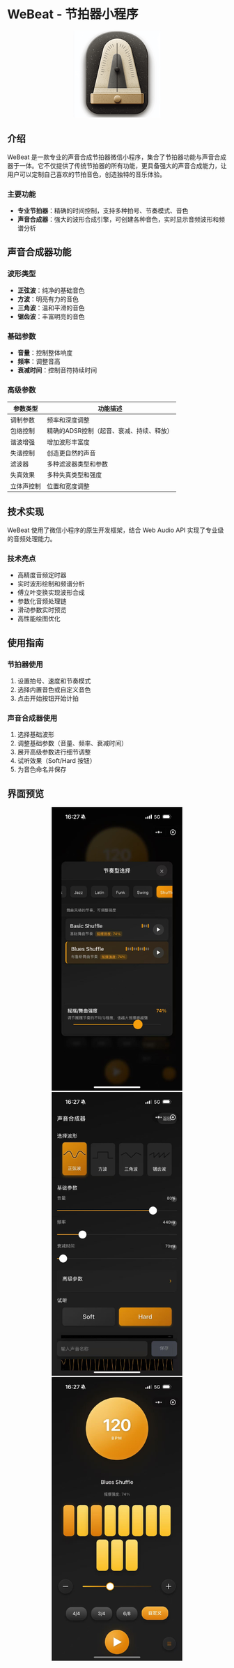 # WeBeat - 节拍器小程序

<div align="center">
  <img src="assets/images/app_logo.png" alt="WeBeat Logo" width="200">
</div>

## 介绍

WeBeat 是一款专业的声音合成节拍器微信小程序，集合了节拍器功能与声音合成器于一体。它不仅提供了传统节拍器的所有功能，更具备强大的声音合成能力，让用户可以定制自己喜欢的节拍音色，创造独特的音乐体验。

### 主要功能

- **专业节拍器**：精确的时间控制，支持多种拍号、节奏模式、音色
- **声音合成器**：强大的波形合成引擎，可创建各种音色，实时显示音频波形和频谱分析

## 声音合成器功能

### 波形类型
- **正弦波**：纯净的基础音色
- **方波**：明亮有力的音色
- **三角波**：温和平滑的音色
- **锯齿波**：丰富明亮的音色

### 基础参数
- **音量**：控制整体响度
- **频率**：调整音高
- **衰减时间**：控制音符持续时间

### 高级参数
| 参数类型 | 功能描述 |
|---------|---------|
| 调制参数 | 频率和深度调整 |
| 包络控制 | 精确的ADSR控制（起音、衰减、持续、释放）|
| 谐波增强 | 增加波形丰富度 |
| 失谐控制 | 创造更自然的声音 |
| 滤波器  | 多种滤波器类型和参数 |
| 失真效果 | 多种失真类型和强度 |
| 立体声控制 | 位置和宽度调整 |

## 技术实现

WeBeat 使用了微信小程序的原生开发框架，结合 Web Audio API 实现了专业级的音频处理能力。

### 技术亮点
- 高精度音频定时器
- 实时波形绘制和频谱分析
- 傅立叶变换实现波形合成
- 参数化音频处理链
- 滑动参数实时预览
- 高性能绘图优化

## 使用指南

### 节拍器使用
1. 设置拍号、速度和节奏模式
2. 选择内置音色或自定义音色
3. 点击开始按钮开始计拍

### 声音合成器使用
1. 选择基础波形
2. 调整基础参数（音量、频率、衰减时间）
3. 展开高级参数进行细节调整
4. 试听效果（Soft/Hard 按钮）
5. 为音色命名并保存

## 界面预览

<div align="center">
  <img src="screenshot/WechatIMG440.jpg" alt="节奏型选择" width="300">
  <img src="screenshot/WechatIMG441.jpg" alt="声音合成器" width="300">
  <img src="screenshot/WechatIMG442.jpg" alt="节拍器主页" width="300">
</div>


